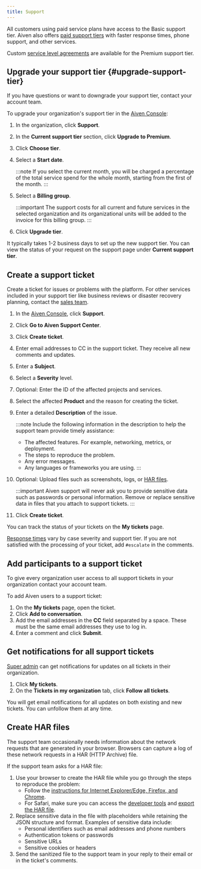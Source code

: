 ```yaml
---
title: Support
---
```


All customers using paid service plans have access to the Basic support tier. Aiven also offers [paid support tiers](https://aiven.io/support-services) with faster response times, phone support, and other services.

Custom [service level agreements](https://aiven.io/sla) are available for the Premium
support tier.

## Upgrade your support tier {#upgrade-support-tier}

If you have questions or want to downgrade your support tier, contact
your account team.

To upgrade your organization's support tier in the
[Aiven Console](https://console.aiven.io/):

1.  In the organization, click **Support**.

1.  In the **Current support tier** section, click **Upgrade to Premium**.

1.  Click **Choose tier**.

1.  Select a **Start date**.

    :::note
    If you select the current month, you will be charged a percentage of
    the total service spend for the whole month, starting from the first of the month.
    :::

1.  Select a **Billing group**.

    :::important
    The support costs for all current and future services in the
    selected organization and its organizational units will be
    added to the invoice for this billing group.
    :::

1.  Click **Upgrade tier**.

It typically takes 1-2 business days to set up the new support tier. You
can view the status of your request on the support page under **Current support tier**.

## Create a support ticket

Create a ticket for issues or problems with the platform. For other services included
in your support tier like business reviews or disaster recovery planning, contact
the [sales team](mailto:sales@aiven.io).

1.  In the [Aiven Console](https://console.aiven.io/), click **Support**.

1.  Click **Go to Aiven Support Center**.

1.  Click **Create ticket**.

1.  Enter email addresses to CC in the support ticket. They receive all new comments
    and updates.

1.  Enter a **Subject**.

1.  Select a **Severity** level.

1.  Optional: Enter the ID of the affected projects and services.

1.  Select the affected **Product** and the reason for creating the ticket.

1.  Enter a detailed **Description** of the issue.

    :::note
    Include the following information in the description to help the
    support team provide timely assistance:

    -   The affected features. For example, networking, metrics, or deployment.
    -   The steps to reproduce the problem.
    -   Any error messages.
    -   Any languages or frameworks you are using.
    :::

1.  Optional: Upload files such as screenshots, logs, or [HAR files](#create-har-files).

    :::important
    Aiven support will never ask you to provide sensitive data such as
    passwords or personal information. Remove or replace sensitive data
    in files that you attach to support tickets.
    :::

1.  Click **Create ticket**.

You can track the status of your tickets on the **My tickets** page.

[Response times](https://aiven.io/support-services) vary by case
severity and support tier. If you are not satisfied with the processing
of your ticket, add `#escalate` in the comments.

## Add participants to a support ticket

To give every organization user access to all support
tickets in your organization contact your account team.

To add Aiven users to a support ticket:

1.  On the **My tickets** page, open the ticket.
1.  Click **Add to conversation**.
1.  Add the email addresses in the **CC** field separated by a space.
    These must be the same email addresses they use to log in.
1.  Enter a comment and click **Submit**.

## Get notifications for all support tickets

[Super admin](/docs/platform/howto/make-super-admin) can get notifications for
updates on all tickets in their organization.

1.  Click **My tickets**.
1.  On the **Tickets in my organization** tab, click **Follow all tickets**.

You will get email notifications for all updates on both existing and
new tickets. You can unfollow them at any time.

## Create HAR files

The support team occasionally needs information about the network requests that
are generated in your browser. Browsers can capture a log of these network requests
in a HAR (HTTP Archive) file.

If the support team asks for a HAR file:

1.  Use your browser to create the HAR file while you go through the
    steps to reproduce the problem:
    -   Follow the
        [instructions for Internet Explorer/Edge, Firefox, and Chrome](https://toolbox.googleapps.com/apps/har_analyzer/).
    -   For Safari, make sure you can access the
        [developer tools](https://support.apple.com/en-ie/guide/safari/sfri20948/mac)
        and [export the HAR file](https://webkit.org/web-inspector/network-tab/).
1.  Replace sensitive data in the file with placeholders while retaining
    the JSON structure and format. Examples of sensitive data include:
    -   Personal identifiers such as email addresses and phone numbers
    -   Authentication tokens or passwords
    -   Sensitive URLs
    -   Sensitive cookies or headers
1.  Send the sanitized file to the support team in your reply to their
    email or in the ticket's comments.
